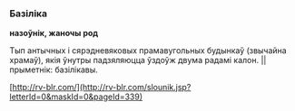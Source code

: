 ### Базіліка
**назоўнік, жаночы род**

Тып антычных і сярэдневяковых прамавугольных будынкаў (звычайна храмаў), якія ўнутры падзяляюцца ўздоўж двума радамі калон. || прыметнік: базілікавы.

<a rel="author">[http://rv-blr.com/](http://rv-blr.com/slounik.jsp?letterId=0&maskId=0&pageId=339)</a>
